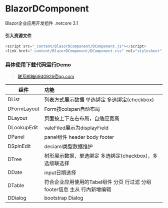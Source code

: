 # BlazorDComponent
Blazor企业应用开发组件 .netcore 3.1
#### 引入资源文件
```javascript
<script src="_content/BlazorDComponent/DComponent.js"></script>
<link href="_content/BlazorDComponent/DComponent.css" rel="stylesheet" />
```
### 具体使用下载代码运行Demo 
> 联系邮箱6940926@qq.com

| 组件        | 功能   |
| --------   | :-----  |
| DList      | 列表方式展示数据 单选绑定 多选绑定(checkbox)
| DFormLayout |Form按colspan自动布局
| DLayout |页面按上下左右布局，自适应宽高
| DLookupEdit |valeFiled展示为displayField
| DPanel |panel组件 header body footer
| DSpinEdit |deciaml类型数据维护
| DTree |树形展示数据，单选绑定 多选绑定(checkbox)，多选级联选择
| DDate |input日期选择
| DTable |符合企业应用使用的Tabel组件 分页 行过滤 分组 footer信息 主从 行內新增编辑
| DDialog |bootstrap Dialog